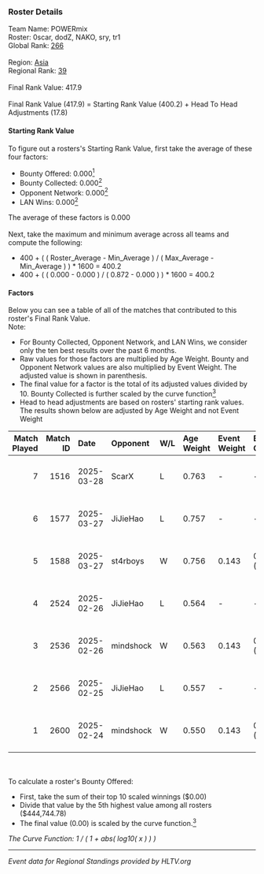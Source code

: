 ### Roster Details<br />
Team Name: POWERmix<br />
Roster: 0scar, dodZ, NAKO, sry, tr1<br />
Global Rank: [266](../../standings_global_2025_06_02.md)<br />
<br />
Region: [Asia]( ../../standings_asia_2025_06_02.md)<br />
Regional Rank: [39]( ../../standings_asia_2025_06_02.md)<br />
<br />
Final Rank Value:  417.9<br />
<br />
Final Rank Value (417.9) = Starting Rank Value (400.2) + Head To Head Adjustments (17.8)<br />

#### Starting Rank Value<br />
To figure out a rosters's Starting Rank Value, first take the average of these four factors:<br />
- Bounty Offered: 0.000[<sup>1</sup>](#table2)
- Bounty Collected: 0.000[<sup>2</sup>](#table1)
- Opponent Network: 0.000[<sup>2</sup>](#table1)
- LAN Wins: 0.000[<sup>2</sup>](#table1)

The average of these factors is 0.000<br />
<br />
Next, take the maximum and minimum average across all teams and compute the following:<br />
- 400 + ( ( Roster_Average - Min_Average ) / ( Max_Average - Min_Average ) ) * 1600 = 400.2
- 400 + ( ( 0.000 - 0.000 ) / ( 0.872 - 0.000 ) ) * 1600 = 400.2


#### Factors<br />
Below you can see a table of all of the matches that contributed to this roster's Final Rank Value.<br />
Note:<br />

- For Bounty Collected, Opponent Network, and LAN Wins, we consider only the ten best results over the past 6 months.
- Raw values for those factors are multiplied by Age Weight. Bounty and Opponent Network values are also multiplied by Event Weight. The adjusted value is shown in parenthesis.
- The final value for a factor is the total of its adjusted values divided by 10. Bounty Collected is further scaled by the curve function[<sup>3</sup>](#curveFunction)
- Head to head adjustments are based on rosters' starting rank values. The results shown below are adjusted by Age Weight and not Event Weight
<span id="table1"></span><br />


| Match Played | Match ID | Date       | Opponent  | W/L | Age Weight | Event Weight | Bounty Collected | Opponent Network | LAN Wins  | H2H Adj. | Roster                          |
| -: | -: | :- | :- | :- | :- | :- | :- | :- | :- | -: | :- |
|            7 |     1516 | 2025-03-28 | ScarX     | L   | 0.763      | -            | -                | -                | -         |    -9.13 | 0scar, dodZ, NAKO, sry, tr1     |
|            6 |     1577 | 2025-03-27 | JiJieHao  | L   | 0.757      | -            | -                | -                | -         |    -0.56 | 0scar, b1lal, dodZ, sry, tr1    |
|            5 |     1588 | 2025-03-27 | st4rboys  | W   | 0.756      | 0.143        | 0.000 (0.000)    | 0.000 (0.000)    | 0 (0.000) |    11.06 | 0scar, b1lal, dodZ, sry, tr1    |
|            4 |     2524 | 2025-02-26 | JiJieHao  | L   | 0.564      | -            | -                | -                | -         |    -0.37 | 0SAMAS, 0scar, b1lal, dodZ, sry |
|            3 |     2536 | 2025-02-26 | mindshock | W   | 0.563      | 0.143        | 0.000 (0.000)    | 0.023 (0.002)    | 0 (0.000) |     8.54 | 0SAMAS, 0scar, b1lal, dodZ, sry |
|            2 |     2566 | 2025-02-25 | JiJieHao  | L   | 0.557      | -            | -                | -                | -         |    -0.35 | 0SAMAS, 0scar, b1lal, dodZ, sry |
|            1 |     2600 | 2025-02-24 | mindshock | W   | 0.550      | 0.143        | 0.000 (0.000)    | 0.023 (0.002)    | 0 (0.000) |     8.55 | 0SAMAS, 0scar, b1lal, dodZ, sry |

<br />
<span id="table2"></span><br />
To calculate a roster's Bounty Offered:<br />

- First, take the sum of their top 10 scaled winnings ($0.00)
- Divide that value by the 5th highest value among all rosters ($444,744.78)
- The final value (0.00) is scaled by the curve function.[<sup>3</sup>](#curveFunction)

<span id="curveFunction"></span>_The Curve Function: 1 / ( 1 + abs( log10( x ) ) )_<br />

---
_Event data for Regional Standings provided by HLTV.org_<br />
